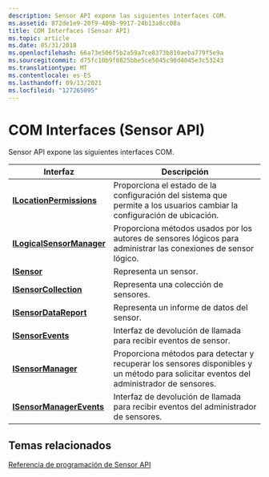 ```yaml
---
description: Sensor API expone las siguientes interfaces COM.
ms.assetid: 872de1e9-20f9-409b-9917-24b13a8cc08a
title: COM Interfaces (Sensor API)
ms.topic: article
ms.date: 05/31/2018
ms.openlocfilehash: 66a73e506f5b2a59a7ce8373b810aeba779f5e9a
ms.sourcegitcommit: d75fc10b9f0825bbe5ce5045c90d4045e3c53243
ms.translationtype: MT
ms.contentlocale: es-ES
ms.lasthandoff: 09/13/2021
ms.locfileid: "127265095"
---
```

# <a name="com-interfaces-sensor-api"></a>COM Interfaces (Sensor API)

Sensor API expone las siguientes interfaces COM.



| Interfaz                                              | Descripción                                                                                                      |
|--------------------------------------------------------|------------------------------------------------------------------------------------------------------------------|
| [**ILocationPermissions**](/windows/desktop/api/sensorsapi/nn-sensorsapi-ilocationpermissions)   | Proporciona el estado de la configuración del sistema que permite a los usuarios cambiar la configuración de ubicación.                         |
| [**ILogicalSensorManager**](/previous-versions/windows/desktop/legacy/dd318934(v=vs.85)) | Proporciona métodos usados por los autores de sensores lógicos para administrar las conexiones de sensor lógico.                            |
| [**ISensor**](/windows/desktop/api/sensorsapi/nn-sensorsapi-isensor)                             | Representa un sensor.                                                                                             |
| [**ISensorCollection**](/windows/desktop/api/sensorsapi/nn-sensorsapi-isensorcollection)         | Representa una colección de sensores.                                                                              |
| [**ISensorDataReport**](/windows/desktop/api/sensorsapi/nn-sensorsapi-isensordatareport)         | Representa un informe de datos del sensor.                                                                                 |
| [**ISensorEvents**](/windows/desktop/api/sensorsapi/nn-sensorsapi-isensorevents)                 | Interfaz de devolución de llamada para recibir eventos de sensor.                                                              |
| [**ISensorManager**](/windows/desktop/api/sensorsapi/nn-sensorsapi-isensormanager)               | Proporciona métodos para detectar y recuperar los sensores disponibles y un método para solicitar eventos del administrador de sensores. |
| [**ISensorManagerEvents**](/windows/desktop/api/sensorsapi/nn-sensorsapi-isensormanagerevents)   | Interfaz de devolución de llamada para recibir eventos del administrador de sensores.                                                      |



 

## <a name="related-topics"></a>Temas relacionados

<dl> <dt>

[Referencia de programación de Sensor API](sensor-api-programming-reference.md)
</dt> </dl>

 

 
